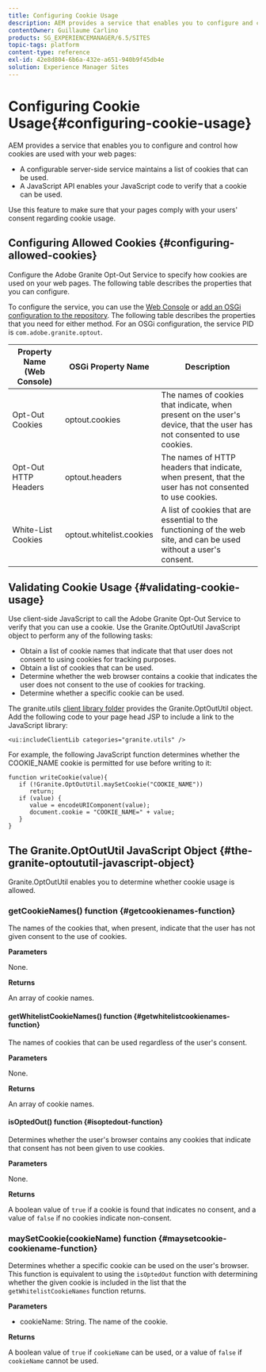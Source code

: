 ```yaml
---
title: Configuring Cookie Usage
description: AEM provides a service that enables you to configure and control how cookies are used with your web pages.
contentOwner: Guillaume Carlino
products: SG_EXPERIENCEMANAGER/6.5/SITES
topic-tags: platform
content-type: reference
exl-id: 42e8d804-6b6a-432e-a651-940b9f45db4e
solution: Experience Manager Sites
---
```

# Configuring Cookie Usage{#configuring-cookie-usage}

AEM provides a service that enables you to configure and control how cookies are used with your web pages:

* A configurable server-side service maintains a list of cookies that can be used.
* A JavaScript API enables your JavaScript code to verify that a cookie can be used.

Use this feature to make sure that your pages comply with your users' consent regarding cookie usage.

## Configuring Allowed Cookies {#configuring-allowed-cookies}

Configure the Adobe Granite Opt-Out Service to specify how cookies are used on your web pages. The following table describes the properties that you can configure.

To configure the service, you can use the [Web Console](/help/sites-deploying/configuring-osgi.md#osgi-configuration-with-the-web-console) or [add an OSGi configuration to the repository](/help/sites-deploying/configuring-osgi.md#adding-a-new-configuration-to-the-repository). The following table describes the properties that you need for either method. For an OSGi configuration, the service PID is `com.adobe.granite.optout`.

| Property Name (Web Console) |OSGi Property Name |Description |
|---|---|---|
| Opt-Out Cookies |optout.cookies |The names of cookies that indicate, when present on the user's device, that the user has not consented to use cookies. |
| Opt-Out HTTP Headers |optout.headers |The names of HTTP headers that indicate, when present, that the user has not consented to use cookies. |
| White-List Cookies |optout.whitelist.cookies |A list of cookies that are essential to the functioning of the web site, and can be used without a user's consent. |

## Validating Cookie Usage {#validating-cookie-usage}

Use client-side JavaScript to call the Adobe Granite Opt-Out Service to verify that you can use a cookie. Use the Granite.OptOutUtil JavaScript object to perform any of the following tasks:

* Obtain a list of cookie names that indicate that that user does not consent to using cookies for tracking purposes.
* Obtain a list of cookies that can be used.
* Determine whether the web browser contains a cookie that indicates the user does not consent to the use of cookies for tracking.
* Determine whether a specific cookie can be used.

The granite.utils [client library folder](/help/sites-developing/clientlibs.md#referencing-client-side-libraries) provides the Granite.OptOutUtil object. Add the following code to your page head JSP to include a link to the JavaScript library:

`<ui:includeClientLib categories="granite.utils" />`

For example, the following JavaScript function determines whether the COOKIE_NAME cookie is permitted for use before writing to it:

```
function writeCookie(value){
   if (!Granite.OptOutUtil.maySetCookie("COOKIE_NAME"))
      return;
   if (value) {
      value = encodeURIComponent(value);
      document.cookie = "COOKIE_NAME=" + value;
   }
}
```

## The Granite.OptOutUtil JavaScript Object {#the-granite-optoututil-javascript-object}

Granite.OptOutUtil enables you to determine whether cookie usage is allowed.

### getCookieNames() function {#getcookienames-function}

The names of the cookies that, when present, indicate that the user has not given consent to the use of cookies.

**Parameters**

None.

**Returns**

An array of cookie names.

#### getWhitelistCookieNames() function {#getwhitelistcookienames-function}

The names of cookies that can be used regardless of the user's consent.

**Parameters**

None.

**Returns**

An array of cookie names.

#### isOptedOut() function {#isoptedout-function}

Determines whether the user's browser contains any cookies that indicate that consent has not been given to use cookies.

**Parameters**

None.

**Returns**

A boolean value of `true` if a cookie is found that indicates no consent, and a value of `false` if no cookies indicate non-consent.

### maySetCookie(cookieName) function {#maysetcookie-cookiename-function}

Determines whether a specific cookie can be used on the user's browser. This function is equivalent to using the `isOptedOut` function with determining whether the given cookie is included in the list that the `getWhitelistCookieNames` function returns.

**Parameters**

* cookieName: String. The name of the cookie.

**Returns**

A boolean value of `true` if `cookieName` can be used, or a value of `false` if `cookieName` cannot be used.
